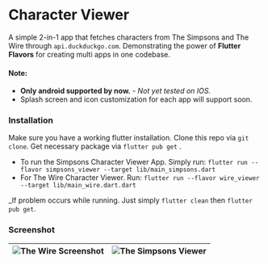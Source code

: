 # Character Viewer

A simple 2-in-1 app that fetches characters from The Simpsons and The Wire through `api.duckduckgo.com`. Demonstrating the power of **Flutter Flavors** for creating multi apps in one codebase.

#### Note:

- **Only android supported by now.** - _Not yet tested on IOS._
- Splash screen and icon customization for each app will support soon.

### Installation

Make sure you have a working flutter installation. Clone this repo via `git clone`. Get necessary package via `flutter pub get` .

- To run the Simpsons Character Viewer App. Simply run:
  `flutter run --flavor simpsons_viewer --target lib/main_simpsons.dart`
- For The Wire Character Viewer. Run:
  `flutter run --flavor wire_viewer --target lib/main_wire.dart.dart`

_If problem occurs while running. Just simply `flutter clean` then `flutter pub get`.

### Screenshot

| ![The Wire Screenshot](https://i.ibb.co/9Zqjj0V/the-wire-demo.gif) | ![The Simpsons Viewer](https://media.giphy.com/media/v1.Y2lkPTc5MGI3NjExY2dlbHlla2ptZjNkc3huOXE0cjVkaXptMWQ5cG42dGx6YzZpdnN6dSZlcD12MV9pbnRlcm5hbF9naWZfYnlfaWQmY3Q9Zw/4FFyJWS3BeCKmvBaDI/giphy.gif) |
| ------------------------------------------------------------------ | ------------------------------------------------------------------ |

